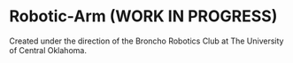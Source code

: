 # Robotic-Arm (WORK IN PROGRESS)
Created under the direction of the Broncho Robotics Club at The University of Central Oklahoma.
